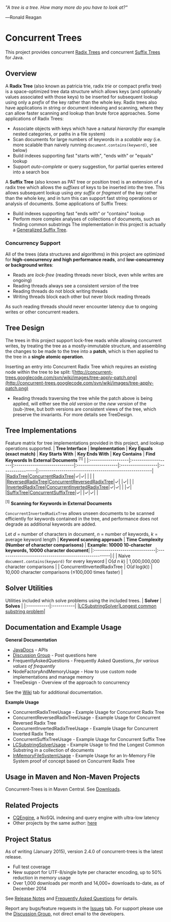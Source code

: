 _"A tree is a tree. How many more do you have to look at?"_

―Ronald Reagan

# Concurrent Trees #

This project provides concurrent [Radix Trees](http://en.wikipedia.org/wiki/Radix_tree) and concurrent [Suffix Trees](http://en.wikipedia.org/wiki/Suffix_tree) for Java.



## Overview ##
A **Radix Tree** (also known as patricia trie, radix _trie_ or compact prefix tree) is a space-optimized tree data structure which allows keys (and optionally values associated with those keys) to be inserted for subsequent lookup using only a _prefix_ of the key rather than the whole key. Radix trees also have applications in string or document indexing and scanning, where they can allow faster scanning and lookup than brute force approaches. Some applications of Radix Trees:
  * Associate objects with keys which have a natural _hierarchy_ (for example nested categories, or paths in a file system)
  * Scan documents for large numbers of keywords in a _scalable way_ (i.e. more scalable than naively running `document.contains(keyword)`, see below)
  * Build indexes supporting fast "starts with", "ends with" or "equals" lookup
  * Support _auto-complete_ or query suggestion, for partial queries entered into a search box

A **Suffix Tree** (also known as PAT tree or position tree) is an extension of a radix tree which allows the _suffixes_ of keys to be inserted into the tree. This allows subsequent lookup using _any suffix or fragment_ of the key rather than the whole key, and in turn this can support fast string operations or analysis of documents. Some applications of Suffix Trees:
  * Build indexes supporting fast "ends with" or "contains" lookup
  * Perform more complex analyses of collections of documents, such as finding common substrings
The implementation in this project is actually a [Generalized Suffix Tree](http://en.wikipedia.org/wiki/Generalized_suffix_tree).

### Concurrency Support ###
All of the trees (data structures and algorithms) in this project are optimized for **high-concurrency and high performance reads**, and **low-concurrency or background writes**:
  * Reads are _lock-free_ (reading threads never block, even while writes are ongoing)
  * Reading threads always see a consistent _version_ of the tree
  * Reading threads do not block writing threads
  * Writing threads block each other but never block reading threads

As such reading threads should never encounter latency due to ongoing writes or other concurrent readers.

## Tree Design ##

The trees in this project support lock-free reads while allowing concurrent writes, by treating the tree as a mostly-immutable structure, and assembling the changes to be made to the tree into a **patch**, which is then applied to the tree in a **single atomic operation**.

Inserting an entry into Concurrent Radix Tree which requires an existing node within the tree to be split:
![http://concurrent-trees.googlecode.com/svn/wiki/images/tree-apply-patch.png](http://concurrent-trees.googlecode.com/svn/wiki/images/tree-apply-patch.png)

  * Reading threads traversing the tree while the patch above is being applied, will either see the _old version_ or the _new version_ of the (sub-)tree, but both versions are consistent views of the tree, which preserve the invariants. For more details see TreeDesign.

## Tree Implementations ##
Feature matrix for tree implementations provided in this project, and lookup operations supported.
| **Tree Interface** | **Implementation** | **Key Equals (exact match)** | **Key Starts With** | **Key Ends With** | **Key Contains** | **Find Keywords In External Documents** <sup>[1]</sup> |
|:-------------------|:-------------------|:-----------------------------|:--------------------|:------------------|:-----------------|:-------------------------------------------------------|
|[RadixTree](http://concurrent-trees.googlecode.com/svn/concurrent-trees/javadoc/apidocs/com/googlecode/concurrenttrees/radix/RadixTree.html)|[ConcurrentRadixTree](http://concurrent-trees.googlecode.com/svn/concurrent-trees/javadoc/apidocs/com/googlecode/concurrenttrees/radix/ConcurrentRadixTree.html)|✓|✓|  |  |  |
|[ReversedRadixTree](http://concurrent-trees.googlecode.com/svn/concurrent-trees/javadoc/apidocs/com/googlecode/concurrenttrees/radixreversed/ReversedRadixTree.html)|[ConcurrentReversedRadixTree](http://concurrent-trees.googlecode.com/svn/concurrent-trees/javadoc/apidocs/com/googlecode/concurrenttrees/radixreversed/ConcurrentReversedRadixTree.html)|✓|  |✓|  |  |
|[InvertedRadixTree](http://concurrent-trees.googlecode.com/svn/concurrent-trees/javadoc/apidocs/com/googlecode/concurrenttrees/radixinverted/InvertedRadixTree.html)|[ConcurrentInvertedRadixTree](http://concurrent-trees.googlecode.com/svn/concurrent-trees/javadoc/apidocs/com/googlecode/concurrenttrees/radixinverted/ConcurrentInvertedRadixTree.html)|✓|✓|  |  |✓|
|[SuffixTree](http://concurrent-trees.googlecode.com/svn/concurrent-trees/javadoc/apidocs/com/googlecode/concurrenttrees/suffix/SuffixTree.html)|[ConcurrentSuffixTree](http://concurrent-trees.googlecode.com/svn/concurrent-trees/javadoc/apidocs/com/googlecode/concurrenttrees/suffix/ConcurrentSuffixTree.html)|✓|  |✓|✓|  |

<sup>[1]</sup> **Scanning for Keywords in External Documents**

`ConcurrentInvertedRadixTree` allows unseen documents to be scanned efficiently for keywords contained in the tree, and performance does not degrade as additional keywords are added.

Let _d_ = number of characters in document, _n_ = number of keywords, _k_ = average keyword length
| **Keyword scanning approach** | **Time Complexity (Number of character comparisons)** | **Example: 10000 10-character keywords, 10000 character document**|
|:------------------------------|:------------------------------------------------------|:|
| Naive `document.contains(keyword)` for every keyword | O(_d_ _n_ _k_) | 1,000,000,000 character comparisons |
| ConcurrentInvertedRadixTree | O(_d_ log(_k_)) | 10,000 character comparisons (≤100,000 times faster) |

## Solver Utilities ##

Utilities included which solve problems using the included trees.
| **Solver** | **Solves** |
|:-----------|:-----------|
|[LCSubstringSolver](http://concurrent-trees.googlecode.com/svn/concurrent-trees/javadoc/apidocs/com/googlecode/concurrenttrees/solver/LCSubstringSolver.html)|[Longest common substring problem](http://en.wikipedia.org/wiki/Longest_common_substring_problem)|

## Documentation and Example Usage ##

**General Documentation**

  * [JavaDocs](http://concurrent-trees.googlecode.com/svn/concurrent-trees/javadoc/apidocs/index.html) - APIs
  * [Discussion Group](http://groups.google.com/group/concurrent-trees-discuss) - Post questions here
  * FrequentlyAskedQuestions - Frequently Asked Questions, _for various values of frequently_
  * NodeFactoryAndMemoryUsage - How to use custom node implementations and manage memory
  * TreeDesign - Overview of the approach to concurrency

See the [Wiki](http://code.google.com/p/concurrent-trees/w/list) tab for additional documentation.

**Example Usage**

  * ConcurrentRadixTreeUsage - Example Usage for Concurrent Radix Tree
  * ConcurrentReversedRadixTreeUsage - Example Usage for Concurrent Reversed Radix Tree
  * ConcurrentInvertedRadixTreeUsage - Example Usage for Concurrent Inverted Radix Tree
  * ConcurrentSuffixTreeUsage - Example Usage for Concurrent Suffix Tree
  * [LCSubstringSolverUsage](LCSubstringSolverUsage.md) - Example Usage to find the Longest Common Substring in a collection of documents
  * [InMemoryFileSystemUsage](InMemoryFileSystemUsage.md) - Example Usage for an In-Memory File System proof of concept based on Concurrent Radix Tree

## Usage in Maven and Non-Maven Projects ##

Concurrent-Trees is in Maven Central. See [Downloads](Downloads.md).

## Related Projects ##

  * [CQEngine](http://code.google.com/p/cqengine/), a NoSQL indexing and query engine with ultra-low latency
  * Other projects by the same author: [here](http://code.google.com/u/101193024487469590176/)


## Project Status ##

As of writing (January 2015), version 2.4.0 of concurrent-trees is the latest release.
  * Full test coverage
  * New support for UTF-8/single byte per character encoding, up to 50% reduction in memory usage
  * Over 1,000 downloads per month and 14,000+ downloads to-date, as of December 2014

See [Release Notes](ReleaseNotes.md) and [Frequently Asked Questions](FrequentlyAskedQuestions.md) for details.

Report any bugs/feature requests in the [Issues](https://code.google.com/p/concurrent-trees/issues/list) tab.
For support please use the [Discussion Group](http://groups.google.com/forum/?fromgroups#!forum/concurrent-trees-discuss), not direct email to the developers.